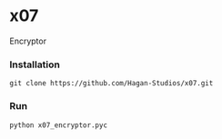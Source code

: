 # x07
Encryptor

### Installation
```
git clone https://github.com/Hagan-Studios/x07.git
```

### Run
```
python x07_encryptor.pyc
```
